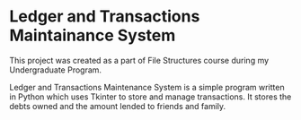 # Ledger and Transactions Maintainance System

This project was created as a part of File Structures course during my Undergraduate Program.

Ledger and Transactions Maintenance System is a simple program written in Python which uses Tkinter to store and manage transactions. It stores the debts owned and the amount lended to friends and family.
